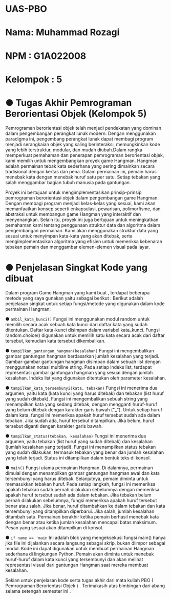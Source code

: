# UAS-PBO
# Nama: Muhammad Rozagi
# NPM : G1A022008
# Kelompok : 5 
# ● Tugas Akhir Pemrograman Berorientasi Objek (Kelompok 5) 
Pemrograman berorientasi objek telah menjadi pendekatan yang dominan dalam pengembangan perangkat lunak modern. Dengan menggunakan paradigma ini, pengembang perangkat lunak dapat membagi program menjadi 
serangkaian objek yang saling berinteraksi, memungkinkan kode yang lebih terstruktur, modular, dan mudah diubah.Dalam rangka memperkuat pemahaman dan penerapan pemrograman berorientasi objek, kami memilih untuk mengembangkan proyek game 
Hangman. Hangman adalah permainan tebak kata sederhana yang sering dimainkan secara tradisional dengan kertas dan pena. Dalam permainan ini, pemain harus menebak kata dengan menebak huruf satu per satu. Setiap tebakan 
yang salah menggambar bagian tubuh manusia pada gantungan.

Proyek ini bertujuan untuk mengimplementasikan prinsip-prinsip pemrograman berorientasi objek dalam pengembangan game Hangman. Dengan membagi program menjadi kelas-kelas yang sesuai, kami akan memanfaatkan konsep seperti enkapsulasi, pewarisan, polimorfisme, dan abstraksi untuk membangun game Hangman yang interaktif dan menyenangkan.
Selain itu, proyek ini juga bertujuan untuk meningkatkan pemahaman kami tentang penggunaan struktur data dan algoritma dalam pengembangan permainan. Kami akan menggunakan struktur data yang sesuai untuk menyimpan kata-kata yang akan ditebak, serta mengimplementasikan algoritma yang efisien untuk memeriksa kebenaran tebakan pemain dan menggambar elemen-elemen visual pada layar.

# ● Penjelasan Singkat Kode yang dibuat 
Dalam program Game Hangman yang kami buat , terdapat beberapa metode yang saya gunakan yaitu sebagai berikut :
Berikut adalah penjelasan singkat untuk setiap fungsi/metode yang digunakan dalam kode permainan Hangman:

● ```ambil_kata_kunci()```
Fungsi ini menggunakan modul random untuk memilih secara acak sebuah kata kunci dari daftar kata yang sudah ditentukan. Daftar kata-kunci disimpan dalam variabel kata_kunci. Fungsi random.choice() digunakan untuk memilih satu kata secara acak dari daftar tersebut, kemudian kata tersebut dikembalikan.

● ```tampilkan_gantungan_hangman(kesalahan)```
Fungsi ini mengembalikan gambar gantungan hangman berdasarkan jumlah kesalahan yang terjadi. Gambar-gambar gantungan hangman disimpan dalam sebuah list dengan menggunakan notasi multiline string. Pada setiap indeks list, terdapat representasi gambar gantungan hangman yang sesuai dengan jumlah kesalahan. Indeks list yang digunakan ditentukan oleh parameter kesalahan.

● ```tampilkan_kata_tersembunyi(kata, tebakan)```
Fungsi ini menerima dua argumen, yaitu kata (kata kunci yang harus ditebak) dan tebakan (list huruf yang sudah ditebak). Fungsi ini mengembalikan sebuah string yang menampilkan kata yang sedang ditebak, dengan mengganti huruf-huruf yang belum ditebak dengan karakter garis bawah ("_"). Untuk setiap huruf dalam kata, fungsi ini memeriksa apakah huruf tersebut sudah ada dalam tebakan. Jika sudah ada, huruf tersebut ditampilkan. Jika belum, huruf tersebut diganti dengan karakter garis bawah.

● ```tampilkan_status(tebakan, kesalahan)```
Fungsi ini menerima dua argumen, yaitu tebakan (list huruf yang sudah ditebak) dan kesalahan (jumlah kesalahan yang terjadi). Fungsi ini menampilkan status tebakan yang sudah dilakukan, termasuk tebakan yang benar dan jumlah kesalahan yang telah terjadi. Status ini ditampilkan dalam bentuk teks di konsol.

● ```main()```
Fungsi utama permainan Hangman. Di dalamnya, permainan dimulai dengan menampilkan gambar gantungan hangman awal dan kata tersembunyi yang harus ditebak. Selanjutnya, pemain diminta untuk memasukkan tebakan huruf. Pada setiap langkah, fungsi ini memeriksa apakah tebakan sudah pernah dilakukan sebelumnya dengan memeriksa apakah huruf tersebut sudah ada dalam tebakan. Jika tebakan belum pernah dilakukan sebelumnya, fungsi memeriksa apakah huruf tersebut benar atau salah. Jika benar, huruf ditambahkan ke dalam tebakan dan kata tersembunyi yang ditampilkan diperbarui. Jika salah, jumlah kesalahan ditambah satu. Permainan berakhir ketika pemain berhasil menebak kata dengan benar atau ketika jumlah kesalahan mencapai batas maksimum. Pesan yang sesuai akan ditampilkan di konsol.

● ```if name == 'main```
Ini adalah blok yang mengeksekusi fungsi main() hanya jika file ini dijalankan secara langsung sebagai skrip, bukan diimpor sebagai modul.
Kode ini dapat digunakan untuk membuat permainan Hangman sederhana di lingkungan Python. Pemain akan diminta untuk menebak huruf-huruf dalam kata kunci yang tersembunyi dan akan melihat representasi visual dari gantungan Hangman saat mereka membuat kesalahan.

Sekian untuk penjelasan kode serta tugas akhir dari mata kuliah PBO ( Pemrograman Berorientasi Objek ) . 
Terimakasih atas bimbingan dari abang selama setengah semester ini . 

